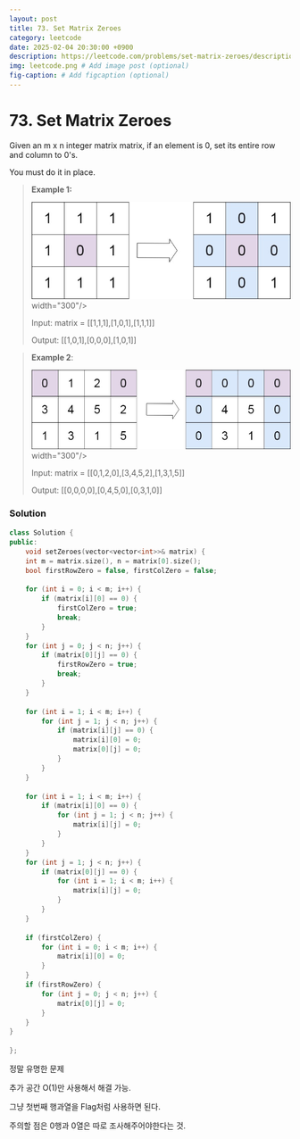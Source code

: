 ```yaml
---
layout: post
title: 73. Set Matrix Zeroes
category: leetcode
date: 2025-02-04 20:30:00 +0900
description: https://leetcode.com/problems/set-matrix-zeroes/description/?envType=company&envId=google&favoriteSlug=google-thirty-days
img: leetcode.png # Add image post (optional)
fig-caption: # Add figcaption (optional)
---
```


# 73. Set Matrix Zeroes

Given an m x n integer matrix matrix, if an element is 0, set its entire row and column to 0's.

You must do it in place.

 

> **Example 1:**
> 
> <img src="../imgs/Set Matrix Zeroes1.jpg" alt="Set Matrix Zeroes1" > width="300"/>
> 
> Input: matrix = [[1,1,1],[1,0,1],[1,1,1]]
> 
> Output: [[1,0,1],[0,0,0],[1,0,1]]




> **Example 2**:
> 
> <img src="../imgs/Set Matrix Zeroes2.jpg" alt="Set Matrix Zeroes2" > width="300"/>
> 
> Input: matrix = [[0,1,2,0],[3,4,5,2],[1,3,1,5]]
> 
> Output: [[0,0,0,0],[0,4,5,0],[0,3,1,0]]
 


### Solution 
```cpp
class Solution {
public:
    void setZeroes(vector<vector<int>>& matrix) {
    int m = matrix.size(), n = matrix[0].size();
    bool firstRowZero = false, firstColZero = false;
    
    for (int i = 0; i < m; i++) {
        if (matrix[i][0] == 0) {
            firstColZero = true;
            break;
        }
    }
    for (int j = 0; j < n; j++) {
        if (matrix[0][j] == 0) {
            firstRowZero = true;
            break;
        }
    }
    
    for (int i = 1; i < m; i++) {
        for (int j = 1; j < n; j++) {
            if (matrix[i][j] == 0) {
                matrix[i][0] = 0;
                matrix[0][j] = 0;
            }
        }
    }
    
    for (int i = 1; i < m; i++) {
        if (matrix[i][0] == 0) {
            for (int j = 1; j < n; j++) {
                matrix[i][j] = 0;
            }
        }
    }
    for (int j = 1; j < n; j++) {
        if (matrix[0][j] == 0) {
            for (int i = 1; i < m; i++) {
                matrix[i][j] = 0;
            }
        }
    }
    
    if (firstColZero) {
        for (int i = 0; i < m; i++) {
            matrix[i][0] = 0;
        }
    }
    if (firstRowZero) {
        for (int j = 0; j < n; j++) {
            matrix[0][j] = 0;
        }
    }
}

};
```

정말 유명한 문제

추가 공간 O(1)만 사용해서 해결 가능.

그냥 첫번째 행과열을 Flag처럼 사용하면 된다.

주의할 점은 0행과 0열은 따로 조사해주어야한다는 것.